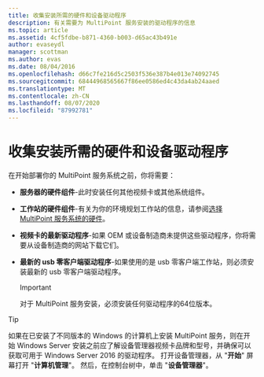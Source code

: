 ```yaml
---
title: 收集安装所需的硬件和设备驱动程序
description: 有关需要为 MultiPoint 服务安装的驱动程序的信息
ms.topic: article
ms.assetid: 4cf5fdbe-b871-4360-b003-d65ac43b491e
author: evaseydl
manager: scottman
ms.author: evas
ms.date: 08/04/2016
ms.openlocfilehash: d66c7fe216d5c2503f536e387b4e013e74092745
ms.sourcegitcommit: 68444968565667f86ee0586ed4c43da4ab24aaed
ms.translationtype: MT
ms.contentlocale: zh-CN
ms.lasthandoff: 08/07/2020
ms.locfileid: "87992781"
---
```

# <a name="collect-hardware-and-device-drivers-needed-for-the-installation"></a>收集安装所需的硬件和设备驱动程序
在开始部署你的 MultiPoint 服务系统之前，你将需要：

-   **服务器的硬件组件**-此时安装任何其他视频卡或其他系统组件。

-   **工作站的硬件组件**-有关为你的环境规划工作站的信息，请参阅[选择 MultiPoint 服务系统的硬件](./select-hardware-mps.md)。
-   **视频卡的最新驱动程序**-如果 OEM 或设备制造商未提供这些驱动程序，你将需要从设备制造商的网站下载它们。

-   **最新的 usb 零客户端驱动程序**-如果使用的是 usb 零客户端工作站，则必须安装最新的 usb 零客户端驱动程序。

    > [!IMPORTANT]
    > 对于 MultiPoint 服务安装，必须安装任何驱动程序的64位版本。

> [!TIP]
> 如果在已安装了不同版本的 Windows 的计算机上安装 MultiPoint 服务，则在开始 Windows Server 安装之前应了解设备管理器视频卡品牌和型号，并确保可以获取可用于 Windows Server 2016 的驱动程序。 打开设备管理器，从 "**开始**" 屏幕打开 "**计算机管理**"。 然后，在控制台树中，单击 "**设备管理器**"。